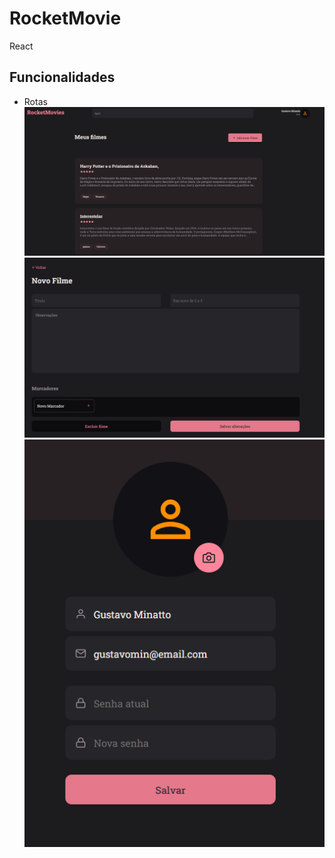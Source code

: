 # RocketMovie

React 
## Funcionalidades

- Rotas
![alt text](image.png)
![alt text](image-1.png)
![alt text](image-2.png)